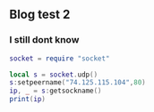 ## Blog test 2

### I still dont know

```lua
socket = require "socket"

local s = socket.udp()
s:setpeername("74.125.115.104",80)
ip, _ = s:getsockname()
print(ip)

```